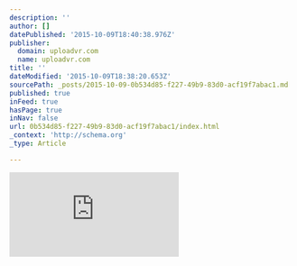 ```yaml
---
description: ''
author: []
datePublished: '2015-10-09T18:40:38.976Z'
publisher:
  domain: uploadvr.com
  name: uploadvr.com
title: ''
dateModified: '2015-10-09T18:38:20.653Z'
sourcePath: _posts/2015-10-09-0b534d85-f227-49b9-83d0-acf19f7abac1.md
published: true
inFeed: true
hasPage: true
inNav: false
url: 0b534d85-f227-49b9-83d0-acf19f7abac1/index.html
_context: 'http://schema.org'
_type: Article

---
```

![](http://uploadvr.com/resize.php?u=http%3A%2F%2Fuploadvr.com%2Fwp-content%2Fuploads%2F2015%2F09%2FHeader3.gif&size=800&ext=gif)